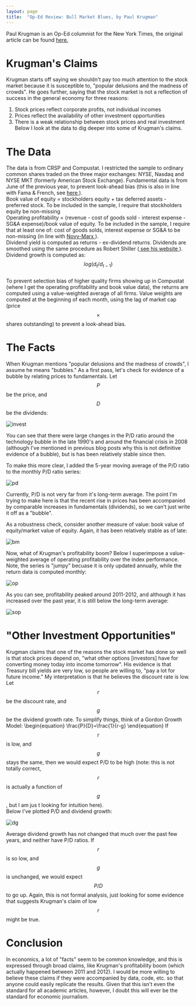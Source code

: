 ```yaml
---
layout: page
title:  "Op-Ed Review: Bull Market Blues, by Paul Krugman"
---
```


Paul Krugman is an Op-Ed columnist for the New York Times, the original article can be found <a href="http://www.nytimes.com/2016/07/15/opinion/bull-market-blues.html?emc=eta1"> here. </a>

# Krugman's Claims

Krugman starts off saying we shouldn't pay too much attention to the stock market because it is susceptible to, "popular delusions and the madness of crowds".  He goes further, saying that the stock market is not a reflection of success in the general economy for three reasons: <br />
1) Stock prices reflect corporate profits, not individual incomes <br />
2) Prices reflect the availability of other investment opportunities <br />
3) There is a weak relationship between stock prices and real investment <br />
Below I look at the data to dig deeper into some of Krugman's claims.

# The Data

The data is from CRSP and Compustat.  I restricted the sample to ordinary common shares traded on the three major exchanges: NYSE, Nasdaq and NYSE MKT (formerly American Stock Exchange).  Fundamental data is from June of the previous year, to prevent look-ahead bias (this is also in line with Fama & French, see <a href="http://mba.tuck.dartmouth.edu/pages/faculty/ken.french/Data_Library/det_form_btm.html"> here </a>).  <br />
Book value of equity = stockholders equity + tax deferred assets - preferred stock.  To be included in the sample, I require that stockholders equity be non-missing <br />
Operating profitability = (revenue - cost of goods sold - interest expense - SG&A expense)/book value of equity.  To be included in the sample, I require that at least one of: cost of goods solds, interest expense or SG&A to be non-missing (in line with  <a href="http://rnm.simon.rochester.edu/research/OSoV.pdf"> Novy-Marx </a>). <br />
Dividend yield is computed as returns - ex-dividend returns.  Dividends are smoothed using the same procedure as Robert Shiller (<a href="http://www.econ.yale.edu/~shiller/data.htm"> see his website </a> ).  Dividend growth is computed as: $$log(d_t/d_{t-1})$$  <br />
To prevent selection bias of higher quality firms showing up in Compustat (where I get the operating profitability and book value data), the returns are computed using a value-weighted average of all firms.  Value weights are computed at the beginning of each month, using the lag of market cap (price $$\times$$ shares outstanding) to prevent a look-ahead bias. <br />

# The Facts

When Krugman mentions "popular delusions and the madness of crowds", I assume he means "bubbles."  As a first pass, let's check for evidence of a bubble by relating prices to fundamentals.  Let $$P$$ be the price, and $$D$$ be the dividends: <br />

![invest](/Post_Images/7_17_2016/invest.png)

You can see that there were large changes in the P/D ratio around the technology bubble in the late 1990's and around the financial crisis in 2008 (although I've mentioned in previous blog posts why this is not definitive evidence of a bubble), but is has been relatively stable since then. <br />

To make this more clear, I added the 5-year moving average of the P/D ratio to the monthly P/D ratio series: <br />

![pd](/Post_Images/7_17_2016/pd.png)

Currently, P/D is not very far from it's long-term average.  The point I'm trying to make here is that the recent rise in prices has been accompanied by comparable increases in fundamentals (dividends), so we can't just write it off as a "bubble". <br />

As a robustness check, consider another measure of value: book value of equity/market value of equity.  Again, it has been relatively stable as of late: <br />

![bm](/Post_Images/7_17_2016/bm.png)

Now, what of Krugman's profitability boom?  Below I superimpose a value-weighted average of operating profitability over the index performance.  Note, the series is "jumpy" becuase it is only updated annually, while the return data is computed monthly: <br />

![op](/Post_Images/7_17_2016/op.png)

As you can see, profitability peaked around 2011-2012, and although it has increased over the past year, it is still below the long-term average: <br />

![sop](/Post_Images/7_17_2016/sop.png)

# "Other Investment Opportunities"

Krugman claims that one of the reasons the stock market has done so well is that stock prices depend on, "what other options [investors] have for converting money today into income tomorrow".  His evidence is that Treasury bill yields are very low, so people are willing to, "pay a lot for future income."  My interpretation is that he believes the discount rate is low. <br />
Let $$r$$ be the discount rate, and $$g$$ be the dividend growth rate.  To simplify things, think of a Gordon Growth Model:
\begin{equation}
\frac{P}{D}=\frac{1}{r-g}
\end{equation}
If $$r$$ is low, and $$g$$ stays the same, then we would expect P/D to be high (note: this is not totally correct, $$r$$ is actually a function of $$g$$, but I am jus	t looking for intuition here). <br />
Below I've plotted P/D and dividend growth: <br />

![dg](/Post_Images/7_17_2016/dg.png)

Average dividend growth has not changed that much over the past few years, and neither have P/D ratios.  If $$r$$ is so low, and $$g$$ is unchanged, we would expect $$P/D$$ to go up.  Again, this is not formal analysis, just looking for some evidence that suggests Krugman's claim of low $$r$$ might be true.  

# Conclusion

In economics, a lot of "facts" seem to be common knowledge, and this is expressed through broad claims, like Krugman's profitability boom (which actually happened between 2011 and 2012).  I would be more willing to believe these claims if they were accompanied by data, code, etc. so that anyone could easily replicate the results.  Given that this isn't even the standard for all academic articles, however, I doubt this will ever be the standard for economic journalism.
